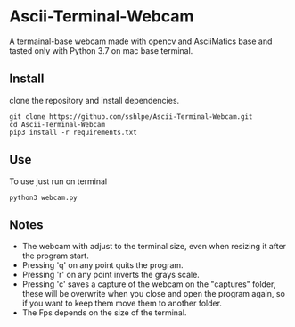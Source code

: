 # Ascii-Terminal-Webcam
A termainal-base webcam made with opencv and AsciiMatics base and tasted only with Python 3.7 on mac base terminal.

## Install
clone the repository and install dependencies.

```
git clone https://github.com/sshlpe/Ascii-Terminal-Webcam.git
cd Ascii-Terminal-Webcam
pip3 install -r requirements.txt
```

## Use
To use just run on terminal
```
python3 webcam.py
```

## Notes

- The webcam with adjust to the terminal size, even when resizing it after the program start.
- Pressing 'q' on any point quits the program.
- Pressing 'r' on any point inverts the grays scale.
- Pressing 'c' saves a capture of the webcam on the "captures" folder, these will be overwrite when you close and open the program again, so if you want to keep them move them to another folder.
- The Fps depends on the size of the terminal.
